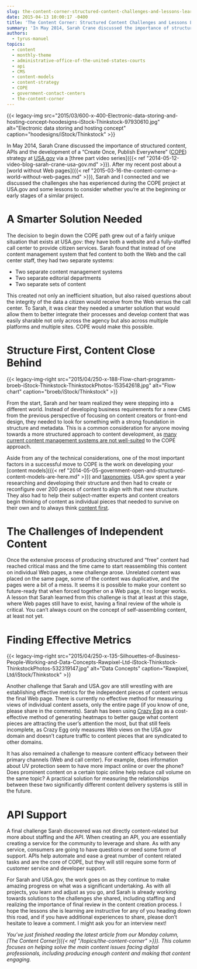 ```yaml
---
slug: the-content-corner-structured-content-challenges-and-lessons-learned
date: 2015-04-13 10:00:17 -0400
title: 'The Content Corner: Structured Content Challenges and Lessons Learned'
summary: 'In May 2014, Sarah Crane discussed the importance of structured content, APIs and the development of a &#8220;Create Once, Publish Everywhere&#8221; (COPE) strategy at USA.gov via a three part video series. After my recent post about a world without Web pages, Sarah and I connected and we discussed the challenges she has experienced during the'
authors:
  - tyrus-manuel
topics:
  - content
  - monthly-theme
  - administrative-office-of-the-united-states-courts
  - api
  - CMS
  - content-models
  - content-strategy
  - COPE
  - government-contact-centers
  - the-content-corner
---
```


{{< legacy-img src="2015/03/600-x-400-Electronic-data-storing-and-hosting-concept-hoodesigns-iStock-Thinkstock-97930610.jpg" alt="Electronic data storing and hosting concept" caption="hoodesigns/iStock/Thinkstock" >}} 

In May 2014, Sarah Crane discussed the importance of structured content, APIs and the development of a &#8220;Create Once, Publish Everywhere&#8221; ([COPE](http://www.programmableweb.com/news/cope-create-once-publish-everywhere/2009/10/13)) strategy at [USA.gov](http://www.usa.gov/) via a [three part video series]({{< ref "2014-05-12-video-blog-sarah-crane-usa-gov.md" >}}). After my recent post about a [world without Web pages]({{< ref "2015-03-16-the-content-corner-a-world-without-web-pages.md" >}}), Sarah and I connected and we discussed the challenges she has experienced during the COPE project at USA.gov and some lessons to consider whether you’re at the beginning or early stages of a similar project.

# A Smarter Solution Needed

The decision to begin down the COPE path grew out of a fairly unique situation that exists at USA.gov: they have both a website and a fully-staffed call center to provide citizen services. Sarah found that instead of one content management system that fed content to both the Web and the call center staff, they had two separate systems:

  * Two separate content management systems
  * Two separate editorial departments
  * Two separate sets of content

This created not only an inefficient situation, but also raised questions about the integrity of the data a citizen would receive from the Web versus the call center. To Sarah, it was clear they needed a smarter solution that would allow them to better integrate their processes and develop content that was easily sharable not only across the agency but also across multiple platforms and multiple sites. COPE would make this possible.

# Structure First, Content Close Behind 

{{< legacy-img-right src="2015/04/250-x-188-Flow-chart-programm-broeb-iStock-Thinkstock-ThinkstockPhotos-153542618.jpg" alt="Flow chart" caption="broeb/iStock/Thinkstock" >}} 

From the start, Sarah and her team realized they were stepping into a different world. Instead of developing business requirements for a new CMS from the previous perspective of focusing on content creators or front-end design, they needed to look for something with a strong foundation in structure and metadata. This is a common consideration for anyone moving towards a more structured approach to content development, as [many current content management systems are not well-suited](http://alistapart.com/article/future-ready-content) to the COPE approach.

Aside from any of the technical considerations, one of the most important factors in a successful move to COPE is the work on developing your [content models]({{< ref "2014-05-05-government-open-and-structured-content-models-are-here.md" >}}) and [taxonomies](http://blog.braintraffic.com/2012/03/an-intro-to-metadata-and-taxonomies/). USA.gov spent a year researching and developing their structure and then had to create or reconfigure over 200 pieces of content to align with that new structure. They also had to help their subject-matter experts and content creators begin thinking of content as individual pieces that needed to survive on their own and to always think [content first](http://adactio.com/journal/4523/).

# The Challenges of Independent Content

Once the extensive process of producing structured and “free” content had reached critical mass and the time came to start reassembling this content on individual Web pages, a new challenge arose. Unrelated content was placed on the same page, some of the content was duplicative, and the pages were a bit of a mess. It seems it is possible to make your content so future-ready that when forced together on a Web page, it no longer works. A lesson that Sarah learned from this challenge is that at least at this stage, where Web pages still have to exist, having a final review of the whole is critical. You can’t always count on the concept of self-assembling content, at least not yet.

# Finding Effective Metrics 

{{< legacy-img-right src="2015/04/250-x-135-Silhouettes-of-Business-People-Working-and-Data-Concepts-Rawpixel-Ltd-iStock-Thinkstock-ThinkstockPhotos-532319147.jpg" alt="Data Concepts" caption="Rawpixel, Ltd/iStock/Thinkstock" >}} 

Another challenge that Sarah and USA.gov are still wrestling with are establishing effective metrics for the independent pieces of content versus the final Web page. There is currently no effective method for measuring views of individual content assets, only the entire page (if you know of one, please share in the comments). Sarah has been using [Crazy Egg](http://www.crazyegg.com/) as a cost-effective method of generating heatmaps to better gauge what content pieces are attracting the user’s attention the most, but that still feels incomplete, as Crazy Egg only measures Web views on the USA.gov domain and doesn’t capture traffic to content pieces that are syndicated to other domains.

It has also remained a challenge to measure content efficacy between their primary channels (Web and call center). For example, does information about UV protection seem to have more impact online or over the phone? Does prominent content on a certain topic online help reduce call volume on the same topic? A practical solution for measuring the relationships between these two significantly different content delivery systems is still in the future.

# API Support

A final challenge Sarah discovered was not directly content-related but more about staffing and the API. When creating an API, you are essentially creating a service for the community to leverage and share. As with any service, consumers are going to have questions or need some form of support. APIs help automate and ease a great number of content related tasks and are the core of COPE, but they will still require some form of customer service and developer support.

For Sarah and USA.gov, the work goes on as they continue to make amazing progress on what was a significant undertaking. As with all projects, you learn and adjust as you go, and Sarah is already working towards solutions to the challenges she shared, including staffing and realizing the importance of final review in the content creation process. I hope the lessons she is learning are instructive for any of you heading down this road, and if you have additional experiences to share, please don’t hesitate to leave a comment. I might ask you for an interview next!

_You’ve just finished reading the latest article from our Monday column, [The Content Corner]({{< ref "/topics/the-content-corner" >}}). This column focuses on helping solve the main content issues facing digital professionals, including producing enough content and making that content engaging._
